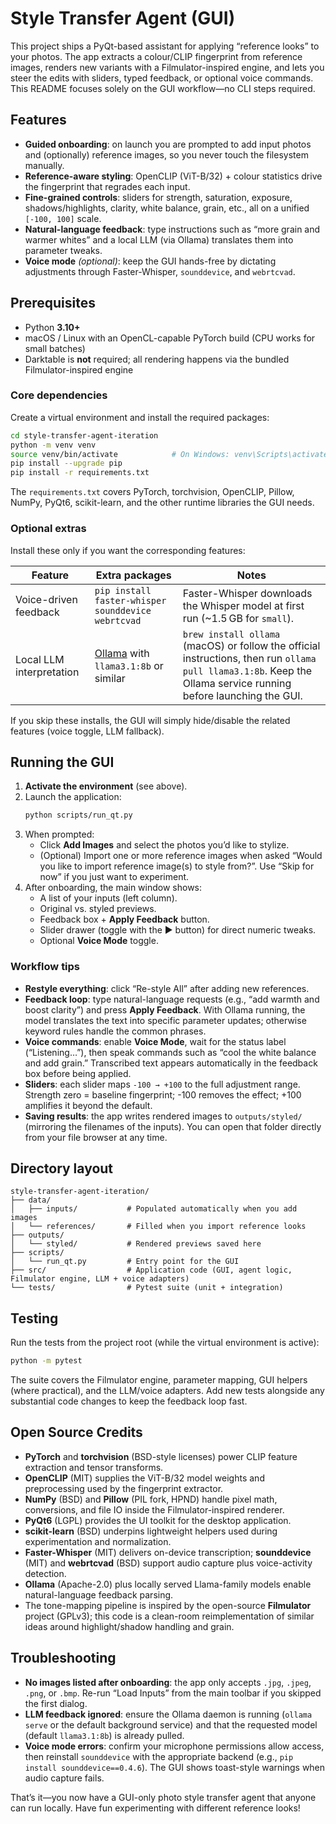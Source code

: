 # Style Transfer Agent (GUI)

This project ships a PyQt-based assistant for applying “reference looks” to your photos. The app extracts a colour/CLIP fingerprint from reference images, renders new variants with a Filmulator-inspired engine, and lets you steer the edits with sliders, typed feedback, or optional voice commands. This README focuses solely on the GUI workflow—no CLI steps required.

## Features

- **Guided onboarding**: on launch you are prompted to add input photos and (optionally) reference images, so you never touch the filesystem manually.
- **Reference-aware styling**: OpenCLIP (ViT-B/32) + colour statistics drive the fingerprint that regrades each input.
- **Fine-grained controls**: sliders for strength, saturation, exposure, shadows/highlights, clarity, white balance, grain, etc., all on a unified `[-100, 100]` scale.
- **Natural-language feedback**: type instructions such as “more grain and warmer whites” and a local LLM (via Ollama) translates them into parameter tweaks.
- **Voice mode** *(optional)*: keep the GUI hands-free by dictating adjustments through Faster-Whisper, `sounddevice`, and `webrtcvad`.

## Prerequisites

- Python **3.10+**
- macOS / Linux with an OpenCL-capable PyTorch build (CPU works for small batches)
- Darktable is **not** required; all rendering happens via the bundled Filmulator-inspired engine

### Core dependencies

Create a virtual environment and install the required packages:

```bash
cd style-transfer-agent-iteration
python -m venv venv
source venv/bin/activate            # On Windows: venv\Scripts\activate
pip install --upgrade pip
pip install -r requirements.txt
```

The `requirements.txt` covers PyTorch, torchvision, OpenCLIP, Pillow, NumPy, PyQt6, scikit-learn, and the other runtime libraries the GUI needs.

### Optional extras

Install these only if you want the corresponding features:

| Feature | Extra packages | Notes |
| --- | --- | --- |
| Voice-driven feedback | `pip install faster-whisper sounddevice webrtcvad` | Faster-Whisper downloads the Whisper model at first run (~1.5 GB for `small`). |
| Local LLM interpretation | [Ollama](https://ollama.com/) with `llama3.1:8b` or similar | `brew install ollama` (macOS) or follow the official instructions, then run `ollama pull llama3.1:8b`. Keep the Ollama service running before launching the GUI. |

If you skip these installs, the GUI will simply hide/disable the related features (voice toggle, LLM fallback).

## Running the GUI

1. **Activate the environment** (see above).
2. Launch the application:
   ```bash
   python scripts/run_qt.py
   ```
3. When prompted:
   - Click **Add Images** and select the photos you’d like to stylize.
   - (Optional) Import one or more reference images when asked “Would you like to import reference image(s) to style from?”. Use “Skip for now” if you just want to experiment.
4. After onboarding, the main window shows:
   - A list of your inputs (left column).
   - Original vs. styled previews.
   - Feedback box + **Apply Feedback** button.
   - Slider drawer (toggle with the ▶ button) for direct numeric tweaks.
   - Optional **Voice Mode** toggle.

### Workflow tips

- **Restyle everything**: click “Re-style All” after adding new references.
- **Feedback loop**: type natural-language requests (e.g., “add warmth and boost clarity”) and press **Apply Feedback**. With Ollama running, the model translates the text into specific parameter updates; otherwise keyword rules handle the common phrases.
- **Voice commands**: enable **Voice Mode**, wait for the status label (“Listening…”), then speak commands such as “cool the white balance and add grain.” Transcribed text appears automatically in the feedback box before being applied.
- **Sliders**: each slider maps `-100 → +100` to the full adjustment range. Strength zero = baseline fingerprint; -100 removes the effect; +100 amplifies it beyond the default.
- **Saving results**: the app writes rendered images to `outputs/styled/` (mirroring the filenames of the inputs). You can open that folder directly from your file browser at any time.

## Directory layout

```
style-transfer-agent-iteration/
├── data/
│   ├── inputs/           # Populated automatically when you add images
│   └── references/       # Filled when you import reference looks
├── outputs/
│   └── styled/           # Rendered previews saved here
├── scripts/
│   └── run_qt.py         # Entry point for the GUI
├── src/                  # Application code (GUI, agent logic, Filmulator engine, LLM + voice adapters)
└── tests/                # Pytest suite (unit + integration)
```

## Testing

Run the tests from the project root (while the virtual environment is active):

```bash
python -m pytest
```

The suite covers the Filmulator engine, parameter mapping, GUI helpers (where practical), and the LLM/voice adapters. Add new tests alongside any substantial code changes to keep the feedback loop fast.

## Open Source Credits

- **PyTorch** and **torchvision** (BSD-style licenses) power CLIP feature extraction and tensor transforms.
- **OpenCLIP** (MIT) supplies the ViT-B/32 model weights and preprocessing used by the fingerprint extractor.
- **NumPy** (BSD) and **Pillow** (PIL fork, HPND) handle pixel math, conversions, and file IO inside the Filmulator-inspired renderer.
- **PyQt6** (LGPL) provides the UI toolkit for the desktop application.
- **scikit-learn** (BSD) underpins lightweight helpers used during experimentation and normalization.
- **Faster-Whisper** (MIT) delivers on-device transcription; **sounddevice** (MIT) and **webrtcvad** (BSD) support audio capture plus voice-activity detection.
- **Ollama** (Apache-2.0) plus locally served Llama-family models enable natural-language feedback parsing.
- The tone-mapping pipeline is inspired by the open-source **Filmulator** project (GPLv3); this code is a clean-room reimplementation of similar ideas around highlight/shadow handling and grain.

## Troubleshooting

- **No images listed after onboarding**: the app only accepts `.jpg`, `.jpeg`, `.png`, or `.bmp`. Re-run “Load Inputs” from the main toolbar if you skipped the first dialog.
- **LLM feedback ignored**: ensure the Ollama daemon is running (`ollama serve` or the default background service) and that the requested model (default `llama3.1:8b`) is already pulled.
- **Voice mode errors**: confirm your microphone permissions allow access, then reinstall `sounddevice` with the appropriate backend (e.g., `pip install sounddevice==0.4.6`). The GUI shows toast-style warnings when audio capture fails.

That’s it—you now have a GUI-only photo style transfer agent that anyone can run locally. Have fun experimenting with different reference looks! 
